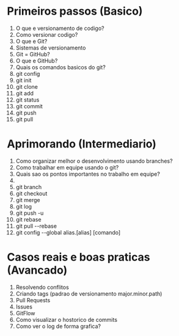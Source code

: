 # Primeiros passos (Basico)
1. O que e versionamento de codigo?
2. Como versionar codigo?
3. O que e Git?
4. Sistemas de versionamento
5. Git = GitHub?
6. O que e GitHub?
7. Quais os comandos basicos do git?
8. git config
9. git init
10. git clone
11. git add
12. git status
13. git commit
14. git push
15. git pull

# Aprimorando (Intermediario)
1. Como organizar melhor o desenvolvimento usando branches?
2. Como trabalhar em equipe usando o git?
3. Quais sao os pontos importantes no trabalho em equipe?
4. 
5. git branch
6. git checkout
7. git merge
8. git log
9. git push -u
10. git rebase
11. git pull --rebase
13. git config --global alias.[alias] [comando]

# Casos reais e boas praticas (Avancado)
1. Resolvendo conflitos
2. Criando tags (padrao de versionamento major.minor.path)
3. Pull Requests
4. Issues
5. GitFlow
6. Como visualizar o hostorico de commits
7. Como ver o log de forma grafica?
